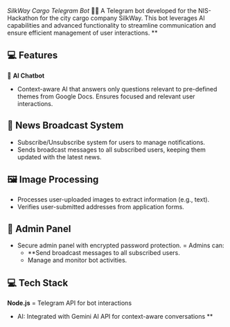 *SilkWay Cargo Telegram Bot* 🚚🤖
A Telegram bot developed for the NIS-Hackathon for the city cargo company SilkWay. This bot leverages AI capabilities and advanced functionality to streamline communication and ensure efficient management of user interactions.
**
## 💻 **Features**
🤖 **AI Chatbot**
- Context-aware AI that answers only questions relevant to pre-defined themes from Google Docs.
Ensures focused and relevant user interactions.
## **📰 News Broadcast System**
- Subscribe/Unsubscribe system for users to manage notifications.
- Sends broadcast messages to all subscribed users, keeping them updated with the latest news.
## **🖼️ Image Processing**
- Processes user-uploaded images to extract information (e.g., text).
- Verifies user-submitted addresses from application forms.
## **🔐 Admin Panel**
- Secure admin panel with encrypted password protection.
= Admins can:
    - **Send broadcast messages to all subscribed users.
    - Manage and monitor bot activities.
## **💻 Tech Stack**
 **Node.js**
= Telegram API for bot interactions
- AI: Integrated with Gemini AI API for context-aware conversations
**
